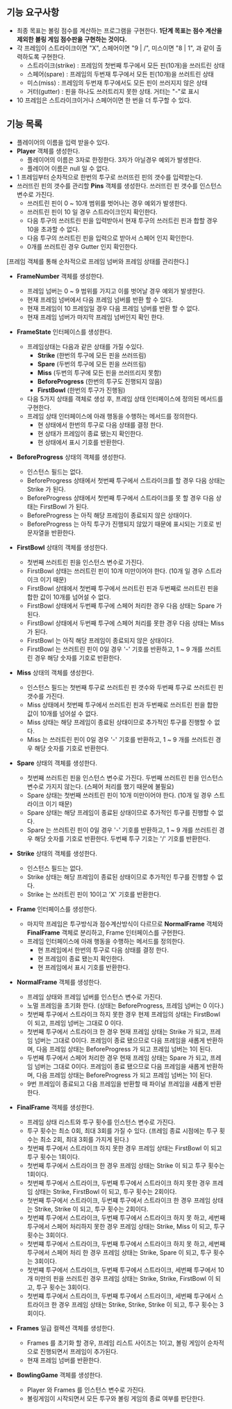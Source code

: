 ## 기능 요구사항
- 최종 목표는 볼링 점수를 계산하는 프로그램을 구현한다. **1단계 목표는 점수 계산을 제외한 볼링 게임 점수판을 구현하는 것이다.**
- 각 프레임이 스트라이크이면 "X", 스페어이면 "9 | /", 미스이면 "8 | 1", 과 같이 출력하도록 구현한다.
  - 스트라이크(strike) : 프레임의 첫번째 투구에서 모든 핀(10개)을 쓰러트린 상태
  - 스페어(spare) : 프레임의 두번재 투구에서 모든 핀(10개)을 쓰러트린 상태
  - 미스(miss) : 프레임의 두번재 투구에서도 모든 핀이 쓰러지지 않은 상태
  - 거터(gutter) : 핀을 하나도 쓰러트리지 못한 상태. 거터는 "-"로 표시
- 10 프레임은 스트라이크이거나 스페어이면 한 번을 더 투구할 수 있다.

 
## 기능 목록
- 플레이어의 이름을 입력 받을수 있다.
- **Player** 객체를 생성한다.
  - 플레이어의 이름은 3자로 한정한다. 3자가 아닐경우 예외가 발생한다.
  - 플레이어 이름은 null 일 수 없다.
- 1 프레임부터 순차적으로 한번의 투구로 쓰러뜨린 핀의 갯수를 입력받는다.
- 쓰러뜨린 핀의 갯수를 관리할 **Pins** 객체를 생성한다. 쓰러뜨린 핀 갯수를 인스턴스 변수로 가진다.
  - 쓰러트린 핀이 0 ~ 10개 범위를 벗어나는 경우 예외가 발생한다.
  - 쓰러트린 핀이 10 일 경우 스트라이크인지 확인한다.
  - 다음 투구의 쓰러트린 핀을 입력받아서 현재 투구의 쓰러트린 핀과 합할 경우 10을 초과할 수 없다.
  - 다음 투구의 쓰러트린 핀을 입력으로 받아서 스페어 인지 확인한다.
  - 0개를 쓰러트린 경우 Gutter 인지 확인한다.

[프레임 객체를 통해 순차적으로 프레임 넘버와 프레임 상태를 관리한다.]
- **FrameNumber** 객체를 생성한다.
  - 프레임 넘버는 0 ~ 9 범위를 가지고 이를 벗어날 경우 예외가 발생한다.
  - 현재 프레임 넘버에서 다음 프레임 넘버를 반환 할 수 있다.
  - 현재 프레임이 10 프레임일 경우 다음 프레임 넘버를 반환 할 수 없다.
  - 현재 프레임 넘버가 마지막 프레임 넘버인지 확인 한다.

- **FrameState** 인터페이스를 생성한다.
  - 프레임상태는 다음과 같은 상태를 가질 수있다.
    - **Strike** (한번의 투구에 모든 핀을 쓰러뜨림)
    - **Spare** (두번의 투구에 모든 핀을 쓰러뜨림)
    - **Miss** (두번의 투구에 모든 핀을 쓰러뜨리지 못함)
    - **BeforeProgress** (한번의 투구도 진행되지 않음)
    - **FirstBowl** (한번의 투구가 진행됨)
  - 다음 5가지 상태를 객체로 생성 후, 프레임 상태 인터페이스에 정의된 메서드를 구현한다.
  - 프레임 상태 인터페이스에 아래 행동을 수행하는 메서드를 정의한다.
    - 현 상태에서 한번의 투구로 다음 상태를 결정 한다.
    - 현 상태가 프레임이 종료 됐는지 확인한다.
    - 현 상태에서 표시 기호를 반환한다.
- **BeforeProgress** 상태의 객체를 생성한다.
  - 인스턴스 필드는 없다.
  - BeforeProgress 상태에서 첫번째 투구에서 스트라이크를 할 경우 다음 상태는 Strike 가 된다.
  - BeforeProgress 상태에서 첫번째 투구에서 스트라이크를 못 할 경우 다음 상태는 FirstBowl 가 된다.
  - BeforeProgress 는 아직 해당 프레임이 종료되지 않은 상태이다.
  - BeforeProgress 는 아직 투구가 진행되지 않았기 때문에 표시되는 기호로 빈 문자열을 반환한다.
- **FirstBowl** 상태의 객체를 생성한다.
  - 첫번째 쓰러트린 핀을 인스턴스 변수로 가진다.
  - FirstBowl 상태는 쓰러트린 핀이 10개 미만이어야 한다. (10개 일 경우 스트라이크 이기 때문)
  - FirstBowl 상태에서 첫번째 투구에서 쓰러트린 핀과 두번째로 쓰러트린 핀을 합한 값이 10개를 넘어설 수 없다.
  - FirstBowl 상태에서 두번째 투구에 스페어 처리한 경우 다음 상태는 Spare 가 된다.
  - FirstBowl 상태에서 두번째 투구에 스페어 처리를 못한 경우 다음 상태는 Miss 가 된다.
  - FirstBowl 는 아직 해당 프레임이 종료되지 않은 상태이다.
  - FirstBowl 는 쓰러트린 핀이 0일 경우 '-' 기호를 반환하고, 1 ~ 9 개를 쓰러트린 경우 해당 숫자를 기호로 반환한다.
- **Miss** 상태의 객체를 생성한다.
  - 인스턴스 필드는 첫번째 투구로 쓰러트린 핀 갯수와 두번째 투구로 쓰러트린 핀 갯수를 가진다.
  - Miss 상태에서 첫번째 투구에서 쓰러트린 핀과 두번째로 쓰러트린 핀을 합한 값이 10개를 넘어설 수 없다.
  - Miss 상태는 해당 프레임이 종료된 상태이므로 추가적인 투구를 진행할 수 없다.
  - Miss 는 쓰러트린 핀이 0일 경우 '-' 기호를 반환하고, 1 ~ 9 개를 쓰러트린 경우 해당 숫자를 기호로 반환한다.
- **Spare** 상태의 객체를 생성한다.
  - 첫번째 쓰러트린 핀을 인스턴스 변수로 가진다. 두번째 쓰러트린 핀을 인스턴스 변수로 가지지 않는다. (스페어 처리를 했기 때문에 불필요)
  - Spare 상태는 첫번째 쓰러트린 핀이 10개 미만이어야 한다. (10개 일 경우 스트라이크 이기 때문)
  - Spare 상태는 해당 프레임이 종료된 상태이므로 추가적인 투구를 진행할 수 없다.
  - Spare 는 쓰러트린 핀이 0일 경우 '-' 기호를 반환하고, 1 ~ 9 개를 쓰러트린 경우 해당 숫자를 기호로 반환한다. 두번째 투구 기호는 '/' 기호를 반환한다.
- **Strike** 상태의 객체를 생성한다.
  - 인스턴스 필드는 없다.
  - Strike 상태는 해당 프레임이 종료된 상태이므로 추가적인 투구를 진행할 수 없다.
  - Strike 는 쓰러트린 핀이 10이고 'X' 기호를 반환한다.
- **Frame** 인터페이스를 생성한다.
  - 마지막 프레임은 투구방식과 점수계산방식이 다르므로 **NormalFrame** 객체와 **FinalFrame** 객체로 분리하고, Frame 인터페이스를 구현한다.
  - 프레임 인터페이스에 아래 행동을 수행하는 메서드를 정의한다.
    - 현 프레임에서 한번의 투구로 다음 상태를 결정 한다.
    - 현 프레임이 종료 됐는지 확인한다.
    - 현 프레임에서 표시 기호를 반환한다.
- **NormalFrame** 객체를 생성한다.
  - 프레임 상태와 프레임 넘버를 인스턴스 변수로 가진다.
  - 노멀 프레임을 초기화 한다. (상태는 BeforeProgress, 프레임 넘버는 0 이다.)
  - 첫번째 투구에서 스트라이크 하지 못한 경우 현제 프레임의 상태는 FirstBowl 이 되고, 프레임 넘버는 그대로 0 이다.
  - 첫번째 투구에서 스트라이크 한 경우 현재 프레임 상태는 Strike 가 되고, 프레임 넘버는 그대로 0이다. 프레임이 종료 됐으므로 다음 프레임을 새롭게 반환하며, 다음 프레임 상태는 BeforeProgress 가 되고 프레임 넘버는 1이 된다.
  - 두번째 투구에서 스페어 처리한 경우 현재 프레임 상태는 Spare 가 되고, 프레임 넘버는 그대로 0이다. 프레임이 종료 됐으므로 다음 프레임을 새롭게 반환하며, 다음 프레임 상태는 BeforeProgress 가 되고 프레임 넘버는 1이 된다.
  - 9번 프레임이 종료되고 다음 프레임을 반환할 때 파이널 프레임을 새롭게 반환한다.
- **FinalFrame** 객체를 생성한다.
  - 프레임 상태 리스트와 투구 횟수를 인스턴스 변수로 가진다.
  - 투구 횟수는 최소 0회, 최대 3회를 가질 수 있다. (프레임 종료 시점에는 투구 횟수는 최소 2회, 최대 3회를 가지게 된다.)
  - 첫번째 투구에서 스트라이크 하지 못한 경우 프레임 상태는 FirstBowl 이 되고 투구 횟수는 1회이다.
  - 첫번째 투구에서 스트라이크 한 경우 프레임 상태는 Strike 이 되고 투구 횟수는 1회이다.
  - 첫번째 투구에서 스트라이크, 두번째 투구에서 스트라이크 하지 못한 경우 프레임 상태는 Strike, FirstBowl 이 되고, 투구 횟수는 2회이다.
  - 첫번째 투구에서 스트라이크, 두번쨰 투구에서 스트라이크 한 경우 프레임 상태는 Strike, Strike 이 되고, 투구 횟수는 2회이다.
  - 첫번쨰 투구에서 스트라이크, 두번째 투구에서 스트라이크 하지 못 하고, 세번째 투구에서 스페어 처리하지 못한 경우 프레임 상태는 Strike, Miss 이 되고, 투구 횟수는 3회이다.
  - 첫번쨰 투구에서 스트라이크, 두번째 투구에서 스트라이크 하지 못 하고, 세번째 투구에서 스페어 처리 한 경우 프레임 상태는 Strike, Spare 이 되고, 투구 횟수는 3회이다.
  - 첫번쨰 투구에서 스트라이크, 두번째 투구에서 스트라이크, 세번째 투구에서 10 개 미만의 핀을 쓰러트린 경우 프레임 상태는 Strike, Strike, FirstBowl 이 되고, 투구 횟수는 3회이다.
  - 첫번쨰 투구에서 스트라이크, 두번째 투구에서 스트라이크, 세번째 투구에서 스트라이크 한 경우 프레임 상태는 Strike, Strike, Strike 이 되고, 투구 횟수는 3회이다.
- **Frames** 일급 컬렉션 객체를 생성한다.
  - Frames 를 초기화 할 경우, 프레임 리스트 사이즈는 1이고, 볼링 게임이 순차적으로 진행되면서 프레임이 추가된다.
  - 현재 프레임 넘버를 반환한다.
- **BowlingGame** 객체를 생성한다.
  - Player 와 Frames 를 인스턴스 변수로 가진다.
  - 볼링게임이 시작되면서 모든 투구와 볼링 게임의 종료 여부를 판단한다.